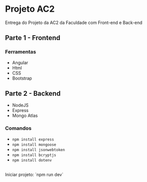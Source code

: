 # Projeto AC2
Entrega do Projeto da AC2 da Faculdade com Front-end e Back-end

## Parte 1 - Frontend
### Ferramentas
- Angular
- Html
- CSS
- Bootstrap

## Parte 2 - Backend
- NodeJS
- Express
- Mongo Atlas

### Comandos
- `npm install express`
- `npm install mongoose`
- `npm install jsonwebtoken`
- `npm install bcryptjs`
- `npm install dotenv`
<br>
Iniciar projeto: `npm run dev`
